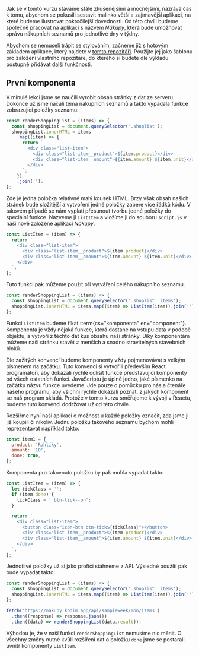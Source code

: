 Jak se v tomto kurzu stáváme stále zkušenějšími a mocnějšími, nazrává čas k tomu, abychom se pokusili sestavit malinko větší a zajímavější aplikaci, na které budeme ilustrovat pokročilejší dovednosti. Od této chvíli budeme společně pracovat na aplikaci s názvem _Nákupy_, která bude umožňovat správu nákupních seznamů pro jednotlivé dny v týdny.

Abychom se nemuseli trápit se stylováním, začneme již s hotovým základem aplikace, který najdete v [tomto repozitáři](https://github.com/Czechitas-podklady-WEB/nakupy-start). Použijte jej jako šablonu pro založení vlastního repozítáře, do kterého si budete dle výkladu postupně přidávat další funkčnosti.

## První komponenta

V minulé lekci jsme se naučili vyrobit obsah stránky z dat ze serveru. Dokonce už jsme načali téma nákupních seznamů a takto vypadala funkce zobrazující položky seznamu:

```js
const renderShoppingList = (items) => {
  const shoppingList = document.querySelector('.shoplist');
  shoppingList.innerHTML = items
    .map((item) => {
      return `
        <div class="list-item">
          <div class="list-item__product">${item.product}</div>
          <div class="list-item__amount">${item.amount} ${item.unit}</div>
        </div>
      `;
    })
    .join('');
};
```

Zde je jedna položka relativné malý kousek HTML. Brzy však obsah našich stránek bude složitější a vytvoření jedné položky zabere více řádků kódu. V takovém případě se nám vyplatí přesunout tvorbu jedné položky do speciální funkce. Nazveme ji `ListItem` a vložíme ji do souboru `script.js` v naší nově založené aplikaci _Nákupy_.

```js
const ListItem = (item) => {
  return `
    <div class="list-item">
      <div class="list-item__product">${item.product}</div>
      <div class="list-item__amount">${item.amount} ${item.unit}</div>
    </div>
  `;
};
```

Tuto funkci pak můžeme použít při vytváření celého nákupního seznamu.

```js
const renderShoppingList = (items) => {
  const shoppingList = document.querySelector('.shoplist__items');
  shoppingList.innerHTML = items.map((item) => ListItem(item)).join('');
};
```

Funkci `ListItem` budeme říkat :term{cs="komponenta" en="component"}. Komponenta je vždy nějaká funkce, která dostane na vstupu data v podobě objektu, a vytvoří z těchto dat kus obsahu naší stránky. Díky komponentám můžeme naši stránku stavět z menších a snadno stravitelných stavebních bloků.

Dle zažitých konvencí budeme komponenty vždy pojmenovávat s velkým písmenem na začátku. Tuto konvenci si vytvořili především React programátoři, aby dokázali rychle odlišit funkce představující komponenty od všech ostatních funkcí. JavaScriptu je úplně jedno, jaké písmenko na začátku názvu funkce uvedeme. Jde pouze o pomůcku pro nás a čtenáře našeho programu, aby všichni rychle dokázali poznat, z jakých komponent se náš program skládá. Protože v tomto kurzu směřujeme k vývoji v Reactu, budeme tuto konvenci dodržovat už od této chvíle.

Rozšiřme nyní naši aplikaci o možnost u každé položky označit, zda jsme ji již koupili či nikoliv. Jednu položku takového seznamu bychom mohli reprezentavat například takto:

```js
const item1 = {
  product: 'Rohlíky',
  amount: '10',
  done: true,
};
```

Komponenta pro takovouto položku by pak mohla vypadat takto:

```js
const ListItem = (item) => {
  let tickClass = '';
  if (item.done) {
    tickClass = ' btn-tick--on';
  }

  return `
    <div class="list-item">
      <button class="icon-btn btn-tick${tickClass}"></button>
      <div class="list-item__product">${item.product}</div>
      <div class="list-item__amount">${item.amount} ${item.unit}</div>
    </div>
  `;
};
```

Jednotlivé položky už si jako profíci stáhneme z API. Výsledné použítí pak bude vypadat takto:

```js
const renderShoppingList = (items) => {
  const shoppingList = document.querySelector('.shoplist__items');
  shoppingList.innerHTML = items.map((item) => ListItem(item)).join('');
};

fetch('https://nakupy.kodim.app/api/sampleweek/mon/items')
  .then((response) => response.json())
  .then((data) => renderShoppingList(data.result));
```

Výhodou je, že v naší funkci `renderShoppingList` nemusíme nic měnit. O všechny změny nutné kvůli rozšíření dat o položku `done` jsme se postarali uvnitř komponenty `ListItem`.
